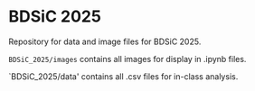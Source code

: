 # BDSiC 2025
Repository for data and image files for BDSiC 2025.

`BDSiC_2025/images` contains all images for display in .ipynb files.

`BDSiC_2025/data' contains all .csv files for in-class analysis.
